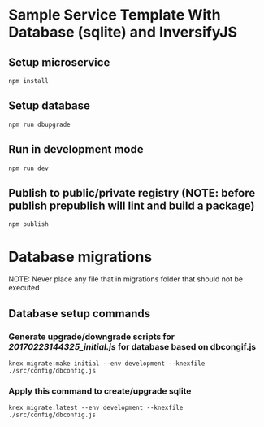 # Sample Service Template With Database (sqlite) and InversifyJS

## Setup microservice

```
npm install
```

## Setup database

```
npm run dbupgrade
```

## Run in development mode

```
npm run dev
```

## Publish to public/private registry (NOTE: before publish prepublish will lint and build a package)

```
npm publish
```

# Database migrations

NOTE: Never place any file that in migrations folder that should not be executed

## Database setup commands

### Generate upgrade/downgrade scripts for *20170223144325_initial.js* for database based on dbcongif.js
```
knex migrate:make initial --env development --knexfile ./src/config/dbconfig.js
```

### Apply this command to create/upgrade sqlite
```
knex migrate:latest --env development --knexfile ./src/config/dbconfig.js
```